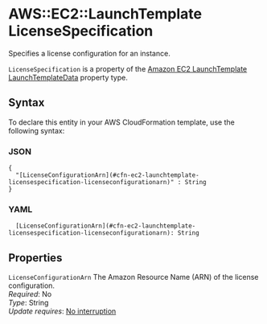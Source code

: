 # AWS::EC2::LaunchTemplate LicenseSpecification<a name="aws-properties-ec2-launchtemplate-licensespecification"></a>

Specifies a license configuration for an instance\.

 `LicenseSpecification` is a property of the [Amazon EC2 LaunchTemplate LaunchTemplateData](https://docs.aws.amazon.com/AWSCloudFormation/latest/UserGuide/aws-properties-ec2-launchtemplate-launchtemplatedata.html) property type\.

## Syntax<a name="aws-properties-ec2-launchtemplate-licensespecification-syntax"></a>

To declare this entity in your AWS CloudFormation template, use the following syntax:

### JSON<a name="aws-properties-ec2-launchtemplate-licensespecification-syntax.json"></a>

```
{
  "[LicenseConfigurationArn](#cfn-ec2-launchtemplate-licensespecification-licenseconfigurationarn)" : String
}
```

### YAML<a name="aws-properties-ec2-launchtemplate-licensespecification-syntax.yaml"></a>

```
  [LicenseConfigurationArn](#cfn-ec2-launchtemplate-licensespecification-licenseconfigurationarn): String
```

## Properties<a name="aws-properties-ec2-launchtemplate-licensespecification-properties"></a>

`LicenseConfigurationArn`  <a name="cfn-ec2-launchtemplate-licensespecification-licenseconfigurationarn"></a>
The Amazon Resource Name \(ARN\) of the license configuration\.  
*Required*: No  
*Type*: String  
*Update requires*: [No interruption](https://docs.aws.amazon.com/AWSCloudFormation/latest/UserGuide/using-cfn-updating-stacks-update-behaviors.html#update-no-interrupt)